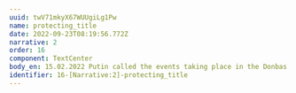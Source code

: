 ```yaml
---
uuid: twV71mkyX67WUUgiLg1Pw
name: protecting_title
date: 2022-09-23T08:19:56.772Z
narrative: 2
order: 16
component: TextCenter
body_en: 15.02.2022 Putin called the events taking place in the Donbas a genocide
identifier: 16-[Narrative:2]-protecting_title
---
```

